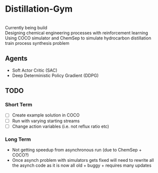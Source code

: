 # Distillation-Gym
<br>
Currently being build
<br>
Designing chemical engineering processes with reinforcement learning
<br>
Using COCO simulator and ChemSep to simulate hydrocarbon distillation train process synthesis problem
<br>

## Agents
  - Soft Actor Critic (SAC)
  - Deep Deterministic Policy Gradient (DDPG)
    
## TODO
### Short Term
  - [ ] Create example solution in COCO
  - [ ] Run with varying starting streams
  - [ ] Change action variables (i.e. not reflux ratio etc)

### Long Term
  - Not getting speedup from asynchronous run (due to ChemSep + COCO?) 
  - Once asynch problem with simulators gets fixed will need to rewrite all the asynch code as it is now all old + buggy + requires many updates
 
 
